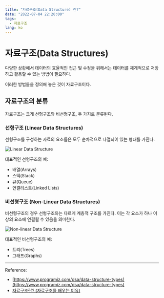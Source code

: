 ```yaml
---
title: "자료구조(Data Structure) 란?"
date: "2022-07-04 22:20:00"
tags: 
  - 자료구조
lang: ko
---
```


# 자료구조(Data Structures)
다양한 상황에서 데이터의 효율적인 접근 및 수정을 위해서는 데이터를 체계적으로 저장하고 활용할 수 있는 방법이 필요하다. 

이러한 방법들을 정의해 놓은 것이 자료구조이다.

## 자료구조의 분류
자료구조는 크게 선형구조와 비선형구조, 두 가지로 분류된다.

### 선형구조 (Linear Data Structures)
선형구조를 구성하는 자료의 요소들은 모두 순차적으로 나열되어 있는 형태를 가진다.

![Linear Data Structure](/images/posts/what-is-an-array/zero-indexing.png)

대표적인 선형구조의 예:
- 배열(Arrays)
- 스택(Stack)
- 큐(Queue)
- 연결리스트(Linked Lists)

### 비선형구조 (Non-Linear Data Structures)
비선형구조의 경우 선형구조와는 다르게 계층적 구조를 가진다. 이는 각 요소가 하나 이상의 요소에 연결될 수 있음을 의미한다.

![Non-linear Data Structure](/images/posts/what-is-data-structure/non-linear-data-structure.png)

대표적인 비선형구조의 예:
- 트리(Trees)
- 그래프(Graphs)

---

Reference:
- [https://www.programiz.com/dsa/data-structure-types](https://www.programiz.com/dsa/data-structure-types)
- [자료구조란? (자료구조를 배우는 이유)](https://hanamon.kr/%EC%9E%90%EB%A3%8C%EA%B5%AC%EC%A1%B0%EB%9E%80-%EC%9E%90%EB%A3%8C%EA%B5%AC%EC%A1%B0%EB%A5%BC-%EB%B0%B0%EC%9A%B0%EB%8A%94-%EC%9D%B4%EC%9C%A0/)